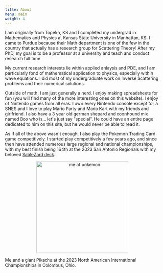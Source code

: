 ```yaml
---
title: About
menu: main
weight: 4
---
```


I am originally from Topeka, KS and I completed my undergrad in Mathematics and Physics at Kansas State University in Manhattan, KS. I came to Purdue because their Math department is one of the few in the country that actually has a research group for Scattering Theory! After my PhD, my goal is to be a professor at a university and teach and conduct research full time.

My current research interests lie within applied anlaysis and PDE, and I am particularly fond of mathematical application to physics, especially within wave equations. I did most of my undergraduate work on Inverse Scattering problems and their numerical solutions.

Outside of math, I am just generally a nerd. I enjoy making spreadsheets for fun (you will find many of the more interesting ones on this website). I enjoy of Nintendo games from all eras. I own every Nintendo console except for a SNES and I love to play Mario Party and Mario Kart with my friends and girlfriend. I also have a 3 year old german shepard and coonhound mix named Boo who is... let's just say "special". He could have an entire page dedicated to him on this site, but he would never be able to read it.

As if all of the above wasn't enough, I also play the Pokemon Trading Card game competitively. I started play competitively a few years ago, and since then have attended numerous large regional and national championships, with my best finish being 164th at the 2023 San Antonio Regionals with my beloved [SableZard deck](https://limitlesstcg.com/decks/list/9576).

<p align="center">
  <img src = "/pikachu.jpg" width="300" class="center" alt = "me at pokemon" />
</p>

Me and a giant Pikachu at the 2023 North American International Championships in Colombus, Ohio.